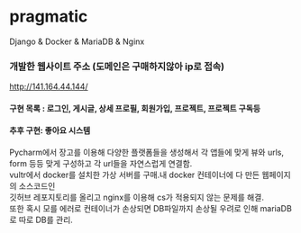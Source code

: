 # pragmatic
Django &amp; Docker &amp; MariaDB &amp; Nginx


### 개발한 웹사이트 주소 (도메인은 구매하지않아 ip로 접속)
http://141.164.44.144/

#### 구현 목록 : 로그인, 게시글, 상세 프로필, 회원가입, 프로젝트, 프로젝트 구독등
#### 추후 구현: 좋아요 시스템
Pycharm에서 장고를 이용해 다양한 플랫폼들을 생성해서 각 앱들에 맞게 뷰와 urls, form 등등 맞게 구성하고 각 url들을 자연스럽게 연결함.  
vultr에서 docker를 설치한 가상 서버를 구매.내 docker 컨테이너에 다 만든 웹페이지의 소스코드인  
깃허브 레포지토리를 올리고 nginx를 이용해 cs가 적용되지 않는 문제를 해결.  
또한 혹시 모를 에러로 컨테이너가 손상되면 DB파일까지 손상될 우려로 인해 mariaDB로 따로 DB를 관리.

